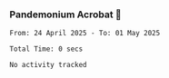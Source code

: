 ### Pandemonium Acrobat 🤸

<!--START_SECTION:waka-->

```all_time
From: 24 April 2025 - To: 01 May 2025

Total Time: 0 secs

No activity tracked
```

<!--END_SECTION:waka-->
